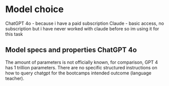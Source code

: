 # Model choice

ChatGPT 4o - because i have a paid subscription
Claude - basic access, no subscription but i have never worked with claude before so im using it for this task

## Model specs and properties ChatGPT 4o
The amount of parameters is not officially known, for comparison, GPT 4 has 1 trillion parameters.
There are no specific structured instructions on how to query chatgpt for the bootcamps intended outcome (language teacher).